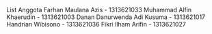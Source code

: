 List Anggota
Farhan Maulana Azis - 1313621033
Muhammad Alfin Khaerudin - 1313621003
Danan Danurwenda Adi Kusuma - 1313621017
Handrian Wibisono - 1313621036
Fikri Ilham Arifin - 1313621027
